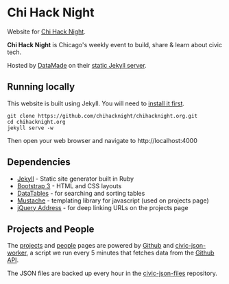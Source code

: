 # Chi Hack Night

Website for [Chi Hack Night](http://chihacknight.org/).

**Chi Hack Night** is Chicago's weekly event to build, share & learn about civic tech.

Hosted by [DataMade](https://datamade.us/) on their [static Jekyll server](https://github.com/datamade/jekyll-hook).

## Running locally

This website is built using Jekyll. You will need to [install it first](http://jekyllrb.com/docs/installation/).

```console
git clone https://github.com/chihacknight/chihacknight.org.git
cd chihacknight.org
jekyll serve -w
```

Then open your web browser and navigate to http://localhost:4000

## Dependencies

* [Jekyll](http://jekyllrb.com/) - Static site generator built in Ruby
* [Bootstrap 3](http://getbootstrap.com) - HTML and CSS layouts
* [DataTables](http://datatables.net) - for searching and sorting tables
* [Mustache](http://github.com/janl/mustache.js) - templating library for javascript (used on projects page)
* [jQuery Address](http://github.com/asual/jquery-address) - for deep linking URLs on the projects page

## Projects and People

The [projects](http://chihacknight.org/open-source-projects.html) and [people](http://chihacknight.org/open-source-people.html) pages are powered by [Github](https://github.com/) and [civic-json-worker](https://github.com/open-city/civic-json-worker), 
a script we run every 5 minutes that fetches data from the [Github API](http://developer.github.com/). 

The JSON files are backed up every hour in the [civic-json-files](https://github.com/open-city/civic-json-files) repository.
